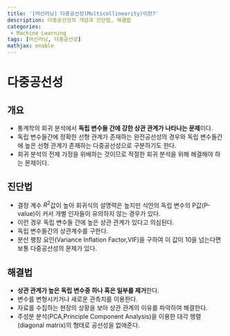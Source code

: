 ```yaml
---
title: '[머신러닝] 다중공선성(Multicollinearity)이란?'
description: 다중공선성의 개념과 진단법, 해결법
categories:
 - Machine Learning
tags: [머신러닝, 다중공선성]
mathjax: enable
---
```


# 다중공선성

## 개요
- 통계학의 회귀 분석에서 **독립 변수들 간에 강한 상관 관계가 나타나는 문제**이다.
- 독립 변수들간에 정확한 선형 관계가 존재하는 완전공선성의 경우와 독립 변수들간에 높은 선형 관계가 존재하는 다중공선성으로 구분하기도 한다.
- 회귀 분석의 전제 가정을 위배하는 것이므로 적절한 회귀 분석을 위해 해결해야 하는 문제이다.

## 진단법
- 결정 계수 $R^2$값이 높아 회귀식의 설명력은 높지만 식안의 독립 변수의 P값(P-value)이 커서 개별 인자들이 유의하지 않는 경우가 있다.
- 이런 경우 독립 변수들 간에 높은 상관 관계가 있다고 의심된다.
- 독립 변수들간의 상관계수를 구한다.
- 분산 팽창 요인(Variance Inflation Factor,VIF)을 구하여 이 값이 10을 넘는다면 보통 다중공선성의 문제가 있다.

## 해결법
- **상관 관계가 높은 독립 변수중 하나 혹은 일부를 제거**한다.
- 변수를 변형시키거나 새로운 관측치를 이용한다.
- 자료를 수집하는 현장의 상황을 보아 상관 관계의 이유를 파악하여 해결한다.
- 주성분 분석(PCA,Principle Component Analysis)을 이용한 대각 행렬(diagonal matrix)의 형태로 공선성을 없애준다.